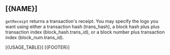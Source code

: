 ## [{NAME}]

`getReceipt` returns a transaction's receipt. You may specify the logs you want using either a transaction hash (trans\_hash), a block hash plus plus transaction index (block\_hash.trans\_id), or a block number plus transaction index (block\_num.trans\_id).  

[{USAGE_TABLE}]
[{FOOTER}]
